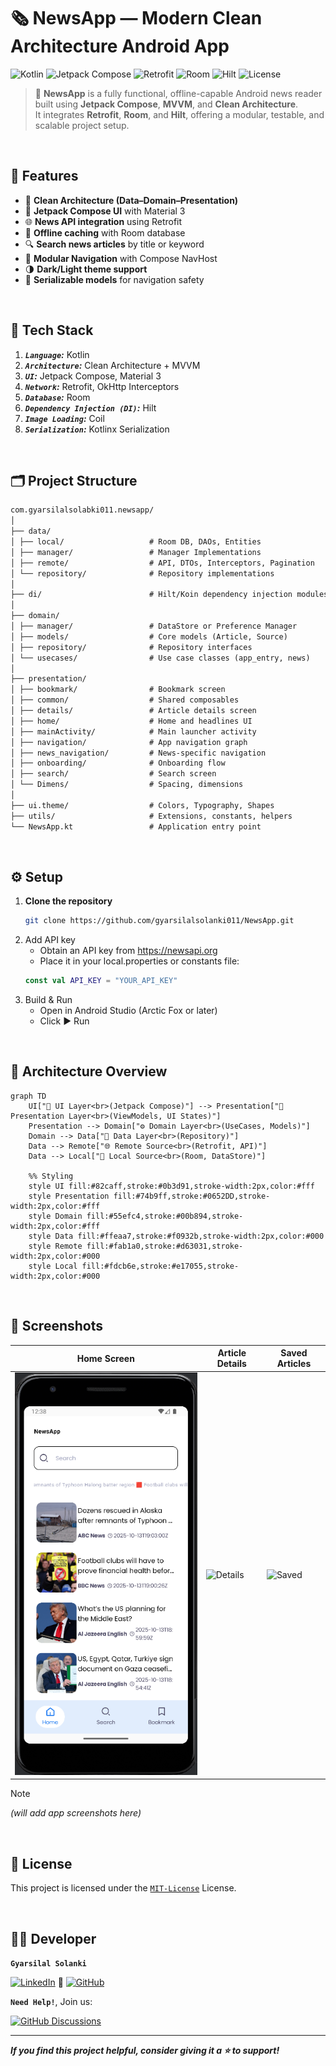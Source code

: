 # 🗞️ NewsApp — Modern Clean Architecture Android App

![Kotlin](https://img.shields.io/badge/Kotlin-1.9-blue?logo=kotlin)
![Jetpack Compose](https://img.shields.io/badge/Jetpack%20Compose-UI-green?logo=android)
![Retrofit](https://img.shields.io/badge/Retrofit-Networking-orange)
![Room](https://img.shields.io/badge/Room-Database-yellow)
![Hilt](https://img.shields.io/badge/Hilt-DI-blue)
![License](https://img.shields.io/badge/License-MIT-blue)

> 📰 **NewsApp** is a fully functional, offline-capable Android news reader built using **Jetpack Compose**, **MVVM**, and **Clean Architecture**.  
> It integrates **Retrofit**, **Room**, and **Hilt**, offering a modular, testable, and scalable project setup.

<br>

## 🚀 Features

- 🧠 **Clean Architecture (Data–Domain–Presentation)**  
- 📲 **Jetpack Compose UI** with Material 3  
- 🌐 **News API integration** using Retrofit  
- 💾 **Offline caching** with Room database  
- 🔍 **Search news articles** by title or keyword  
- 🧭 **Modular Navigation** with Compose NavHost  
- 🌗 **Dark/Light theme support**  
- 🔐 **Serializable models** for navigation safety  

<br>

## 🧩 Tech Stack
1. ***`Language`:*** Kotlin
2. ***`Architecture`:*** Clean Architecture + MVVM
3. ***`UI`:*** Jetpack Compose, Material 3
4. ***`Network`:*** Retrofit, OkHttp Interceptors
5. ***`Database`:*** Room
6. ***`Dependency Injection (DI)`:*** Hilt
7. ***`Image Loading`:*** Coil
8. ***`Serialization`:*** Kotlinx Serialization

<br>

## 🗂️ Project Structure
```markdown
com.gyarsilalsolabki011.newsapp/
│
├── data/
│ ├── local/                   # Room DB, DAOs, Entities
│ ├── manager/                 # Manager Implementations
│ ├── remote/                  # API, DTOs, Interceptors, Pagination
│ └── repository/              # Repository implementations
│
├── di/                        # Hilt/Koin dependency injection modules
│
├── domain/
│ ├── manager/                 # DataStore or Preference Manager
│ ├── models/                  # Core models (Article, Source)
│ ├── repository/              # Repository interfaces
│ └── usecases/                # Use case classes (app_entry, news)
│
├── presentation/
│ ├── bookmark/                # Bookmark screen
│ ├── common/                  # Shared composables
│ ├── details/                 # Article details screen
│ ├── home/                    # Home and headlines UI
│ ├── mainActivity/            # Main launcher activity
│ ├── navigation/              # App navigation graph
│ ├── news_navigation/         # News-specific navigation
│ ├── onboarding/              # Onboarding flow
│ ├── search/                  # Search screen
│ └── Dimens/                  # Spacing, dimensions
│
├── ui.theme/                  # Colors, Typography, Shapes
├── utils/                     # Extensions, constants, helpers
└── NewsApp.kt                 # Application entry point
```

<br>

## ⚙️ Setup

1. **Clone the repository**
   ```bash
   git clone https://github.com/gyarsilalsolanki011/NewsApp.git
   ```
2. Add API key
   - Obtain an API key from https://newsapi.org
   - Place it in your local.properties or constants file:
   ```kotlin
   const val API_KEY = "YOUR_API_KEY"
   ```
3. Build & Run
   - Open in Android Studio (Arctic Fox or later)
   - Click ▶️ Run

<br>

## 🧠 Architecture Overview

```mermaid
graph TD
    UI["🧩 UI Layer<br>(Jetpack Compose)"] --> Presentation["🎨 Presentation Layer<br>(ViewModels, UI States)"]
    Presentation --> Domain["⚙️ Domain Layer<br>(UseCases, Models)"]
    Domain --> Data["💾 Data Layer<br>(Repository)"]
    Data --> Remote["🌐 Remote Source<br>(Retrofit, API)"]
    Data --> Local["📁 Local Source<br>(Room, DataStore)"]

    %% Styling
    style UI fill:#82caff,stroke:#0b3d91,stroke-width:2px,color:#fff
    style Presentation fill:#74b9ff,stroke:#0652DD,stroke-width:2px,color:#fff
    style Domain fill:#55efc4,stroke:#00b894,stroke-width:2px,color:#fff
    style Data fill:#ffeaa7,stroke:#f0932b,stroke-width:2px,color:#000
    style Remote fill:#fab1a0,stroke:#d63031,stroke-width:2px,color:#000
    style Local fill:#fdcb6e,stroke:#e17055,stroke-width:2px,color:#000
```

<br>

## 📸 Screenshots 

| Home Screen                      | Article Details | Saved Articles |
|----------------------------------|----------------|----------------|
| ![Home](.github/images/home.png) | ![Details](assets/details.png) | ![Saved](assets/saved.png) |

> [!NOTE]
> *(will add app screenshots here)* 

<br>

## 📜 License

This project is licensed under the [`MIT-License`](LICENSE) License.

<br>

## 👨‍💻 Developer  
**`Gyarsilal Solanki`**

[![LinkedIn](https://img.shields.io/badge/LinkedIn-%230A66C2.svg?logo=LinkedIn&logoColor=white)](https://www.linkedin.com/in/gyarsilal-solanki)  🤝  [![GitHub](https://img.shields.io/badge/GitHub-%23121011.svg?logo=github&logoColor=white)](https://github.com/gyarsilalsolanki011)

  
**`Need Help!`**, Join us: 

[![GitHub Discussions](https://img.shields.io/badge/GitHub-Discussions-181717?logo=github&style=flat-square)](https://github.com/eleven-dev-cafe/cafe-talks/discussions)   

---

***If you find this project helpful, consider giving it a ⭐ to support!***

